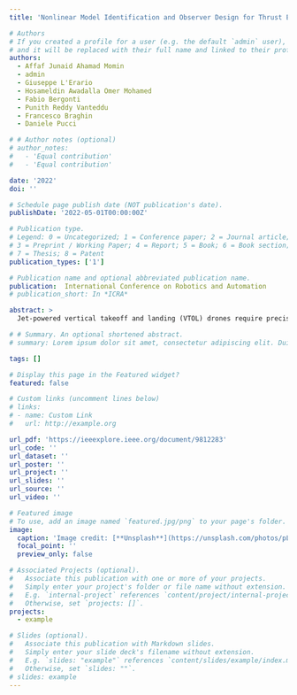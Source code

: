 ```yaml
---
title: 'Nonlinear Model Identification and Observer Design for Thrust Estimation of Small-scale Turbojet Engines'

# Authors
# If you created a profile for a user (e.g. the default `admin` user), write the username (folder name) here
# and it will be replaced with their full name and linked to their profile.
authors:
  - Affaf Junaid Ahamad Momin
  - admin
  - Giuseppe L'Erario
  - Hosameldin Awadalla Omer Mohamed
  - Fabio Bergonti
  - Punith Reddy Vanteddu
  - Francesco Braghin
  - Daniele Pucci

# # Author notes (optional)
# author_notes:
#   - 'Equal contribution'
#   - 'Equal contribution'

date: '2022'
doi: ''

# Schedule page publish date (NOT publication's date).
publishDate: '2022-05-01T00:00:00Z'

# Publication type.
# Legend: 0 = Uncategorized; 1 = Conference paper; 2 = Journal article;
# 3 = Preprint / Working Paper; 4 = Report; 5 = Book; 6 = Book section;
# 7 = Thesis; 8 = Patent
publication_types: ['1']

# Publication name and optional abbreviated publication name.
publication:  International Conference on Robotics and Automation
# publication_short: In *ICRA*

abstract: > 
  Jet-powered vertical takeoff and landing (VTOL) drones require precise thrust estimation to ensure adequate stability margins and robust maneuvering. Small-scale turbojets have become good candidates for powering heavy aerial drones. However, due to limited instrumentation available in these turbojets, estimating the precise thrust using classical techniques is not straightforward. In this paper, we present a methodology to accurately estimate the online thrust for the small-scale turbojets used on the iRonCub - an aerial humanoid robot. We use a grey-box method to capture the turbojet system dynamics with a nonlinear state-space model based on the data acquired from a custom engine test bench. This model is then used to design an extended Kalman filter that estimates the turbojet thrust only from the angular speed measurements. We exploited the parameter estimation algorithm to ensure that the EKF gives smooth and accurate estimates even at engine failures. The designed EKF was validated on the test bench where the mean absolute error in estimated thrust was found to be within 2% of rated peak thrust.

# # Summary. An optional shortened abstract.
# summary: Lorem ipsum dolor sit amet, consectetur adipiscing elit. Duis posuere tellus ac convallis placerat. Proin tincidunt magna sed ex sollicitudin condimentum.

tags: []

# Display this page in the Featured widget?
featured: false

# Custom links (uncomment lines below)
# links:
# - name: Custom Link
#   url: http://example.org

url_pdf: 'https://ieeexplore.ieee.org/document/9812283'
url_code: ''
url_dataset: ''
url_poster: ''
url_project: ''
url_slides: ''
url_source: ''
url_video: ''

# Featured image
# To use, add an image named `featured.jpg/png` to your page's folder.
image:
  caption: 'Image credit: [**Unsplash**](https://unsplash.com/photos/pLCdAaMFLTE)'
  focal_point: ''
  preview_only: false

# Associated Projects (optional).
#   Associate this publication with one or more of your projects.
#   Simply enter your project's folder or file name without extension.
#   E.g. `internal-project` references `content/project/internal-project/index.md`.
#   Otherwise, set `projects: []`.
projects:
  - example

# Slides (optional).
#   Associate this publication with Markdown slides.
#   Simply enter your slide deck's filename without extension.
#   E.g. `slides: "example"` references `content/slides/example/index.md`.
#   Otherwise, set `slides: ""`.
# slides: example
---
```


<!-- {{% callout note %}}
Click the _Cite_ button above to demo the feature to enable visitors to import publication metadata into their reference management software.
{{% /callout %}}

{{% callout note %}}
Create your slides in Markdown - click the _Slides_ button to check out the example.
{{% /callout %}}

Supplementary notes can be added here, including [code, math, and images](https://wowchemy.com/docs/writing-markdown-latex/). -->
